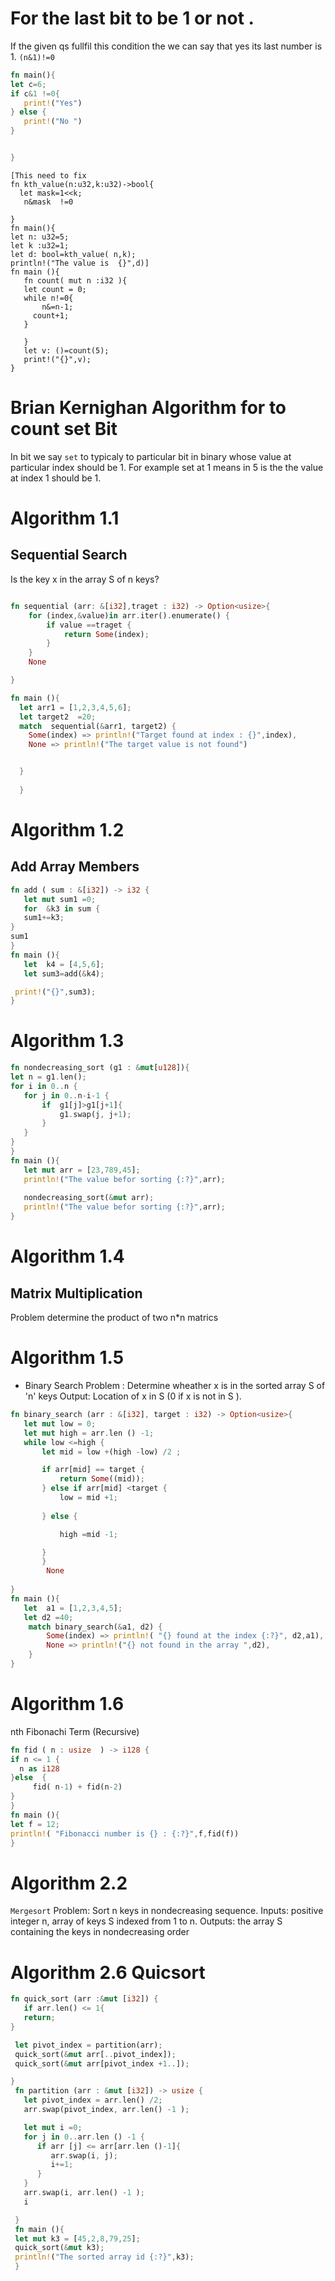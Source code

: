 # For the last bit to be 1 or not .
 If the given qs fullfil this condition the we can say that yes its last number is 1.
 `(n&1)!=0`
 ```Rust
 fn main(){
 let c=6;
 if c&1 !=0{
    print!("Yes")
 } else {
    print!("No ")
 }
 

}
 ```
 ```
[This need to fix
 fn kth_value(n:u32,k:u32)->bool{
   let mask=1<<k;
    n&mask  !=0

}
fn main(){
let n: u32=5;
let k :u32=1;
let d: bool=kth_value( n,k);
println!("The value is  {}",d)]
fn main (){
    fn count( mut n :i32 ){
    let count = 0;
    while n!=0{
        n&=n-1;
      count+1;
    }

    }
    let v: ()=count(5);
    print!("{}",v);
}
```


# Brian Kernighan Algorithm for  to count set Bit




  
In bit we say `set` to typicaly to particular bit in binary whose value at particular index should be 1.
For example set at 1 means in 5 is the the value at index 1 should be 1.


# Algorithm 1.1
  ## Sequential Search 
  Is the key x in the array S of n keys?

```Rust

fn sequential (arr: &[i32],traget : i32) -> Option<usize>{
    for (index,&value)in arr.iter().enumerate() {
        if value ==traget {
            return Some(index);
        }
    }
    None

}

fn main (){
  let arr1 = [1,2,3,4,5,6];
  let target2  =20;
  match  sequential(&arr1, target2) {
    Some(index) => println!("Target found at index : {}",index),
    None => println!("The target value is not found")


  }
  
  }

```
# Algorithm 1.2
 ## Add Array Members
 ```Rust
 fn add ( sum : &[i32]) -> i32 {
    let mut sum1 =0;
    for  &k3 in sum {
    sum1+=k3;
}
 sum1 
}
fn main (){
    let  k4 = [4,5,6];
    let sum3=add(&k4);

  print!("{}",sum3);
}
 ```
 # Algorithm 1.3
 ```Rust
 fn nondecreasing_sort (g1 : &mut[u128]){
 let n = g1.len();
 for i in 0..n {
    for j in 0..n-i-1 {
        if  g1[j]>g1[j+1]{
            g1.swap(j, j+1);
        }
    }
 }
} 
fn main (){
    let mut arr = [23,789,45];
    println!("The value befor sorting {:?}",arr);
    
    nondecreasing_sort(&mut arr);
    println!("The value befor sorting {:?}",arr);
}
 ```
 # Algorithm 1.4
  ## Matrix Multiplication
   Problem determine the product of two n*n matrics 

   
  # Algorithm 1.5
  -  Binary Search
   Problem : Determine wheather x is in the sorted array S of 'n' keys 
   Output: Location of x in S (0 if x is not in S ).

 ```Rust
 fn binary_search (arr : &[i32], target : i32) -> Option<usize>{
    let mut low = 0;
    let mut high = arr.len () -1;
    while low <=high {
        let mid = low +(high -low) /2 ;

        if arr[mid] == target {
            return Some((mid)); 
        } else if arr[mid] <target {
            low = mid +1;
            
        } else {

            high =mid -1;

        }
        }
         None
    
}
fn main (){
    let  a1 = [1,2,3,4,5];
    let d2 =40;
     match binary_search(&a1, d2) {
         Some(index) => println!( "{} found at the index {:?}", d2,a1),
         None => println!("{} not found in the array ",d2),
     }
}
 ```
 # Algorithm 1.6
 nth Fibonachi Term (Recursive)
 ``` Rust 
 fn fid ( n : usize  ) -> i128 {
if n <= 1 {
   n as i128
}else  {
      fid( n-1) + fid(n-2)
}
}
fn main (){
 let f = 12;
 println!( "Fibonacci number is {} : {:?}",f,fid(f))
}

 ```
 # Algorithm 2.2
  `Mergesort`
  Problem: Sort n keys in nondecreasing sequence.
  Inputs: positive integer n, array of keys S indexed from 1 to n.
  Outputs: the array S containing the keys in nondecreasing order
# Algorithm 2.6 Quicsort 
```Rust 
fn quick_sort (arr :&mut [i32]) {
   if arr.len() <= 1{
   return;
}

 let pivot_index = partition(arr);
 quick_sort(&mut arr[..pivot_index]);
 quick_sort(&mut arr[pivot_index +1..]);

}
 fn partition (arr : &mut [i32]) -> usize {
   let pivot_index = arr.len() /2;
   arr.swap(pivot_index, arr.len() -1 );

   let mut i =0;
   for j in 0..arr.len () -1 {
      if arr [j] <= arr[arr.len ()-1]{
         arr.swap(i, j);
         i+=1;
      }
   }
   arr.swap(i, arr.len() -1 );
   i

 }
 fn main (){
 let mut k3 = [45,2,8,79,25];
 quick_sort(&mut k3);
 println!("The sorted array id {:?}",k3);
 }
```
